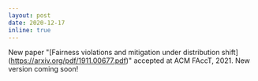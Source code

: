 ```yaml
---
layout: post
date: 2020-12-17
inline: true
---
```


New paper "[Fairness violations and mitigation under distribution shift] (https://arxiv.org/pdf/1911.00677.pdf)" accepted at ACM FAccT, 2021. New version coming soon!
